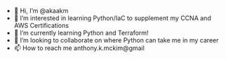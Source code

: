 - 👋 Hi, I’m @akaakm
- 👀 I’m interested in learning Python/IaC to supplement my CCNA and AWS Certifications
- 🌱 I’m currently learning Python and Terraform!
- 💞️ I’m looking to collaborate on where Python can take me in my career
- 📫 How to reach me anthony.k.mckim@gmail

<!---
akaakm/akaakm is a ✨ special ✨ repository because its `README.md` (this file) appears on your GitHub profile.
You can click the Preview link to take a look at your changes.
--->
